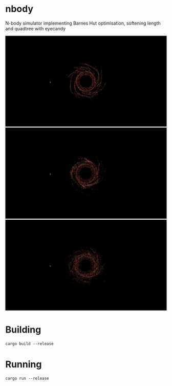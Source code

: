 # nbody

N-body simulator implementing Barnes Hut optimisation, softening length and quadtree with eyecandy

![Maximally striated](./img/stria_max.png)
![Mediumly striated](./img/stria_med.png)
![Minimally striated](./img/stria_min.png)

# Building

```
cargo build --release
```

# Running


```
cargo run --release
```

